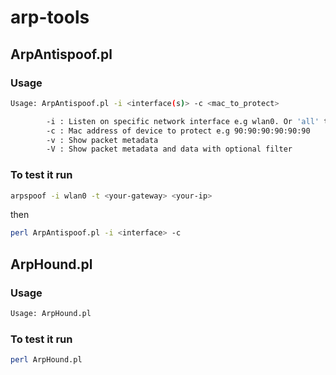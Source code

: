 # arp-tools

## ArpAntispoof.pl

### Usage

```bash
Usage: ArpAntispoof.pl -i <interface(s)> -c <mac_to_protect>

        -i : Listen on specific network interface e.g wlan0. Or 'all' to listen on all interfaces
        -c : Mac address of device to protect e.g 90:90:90:90:90:90
        -v : Show packet metadata
        -V : Show packet metadata and data with optional filter
```

### To test it run

```bash
arpspoof -i wlan0 -t <your-gateway> <your-ip>
```

then

```bash
perl ArpAntispoof.pl -i <interface> -c 
```

## ArpHound.pl

### Usage

```bash
Usage: ArpHound.pl
```

### To test it run

```bash
perl ArpHound.pl
```